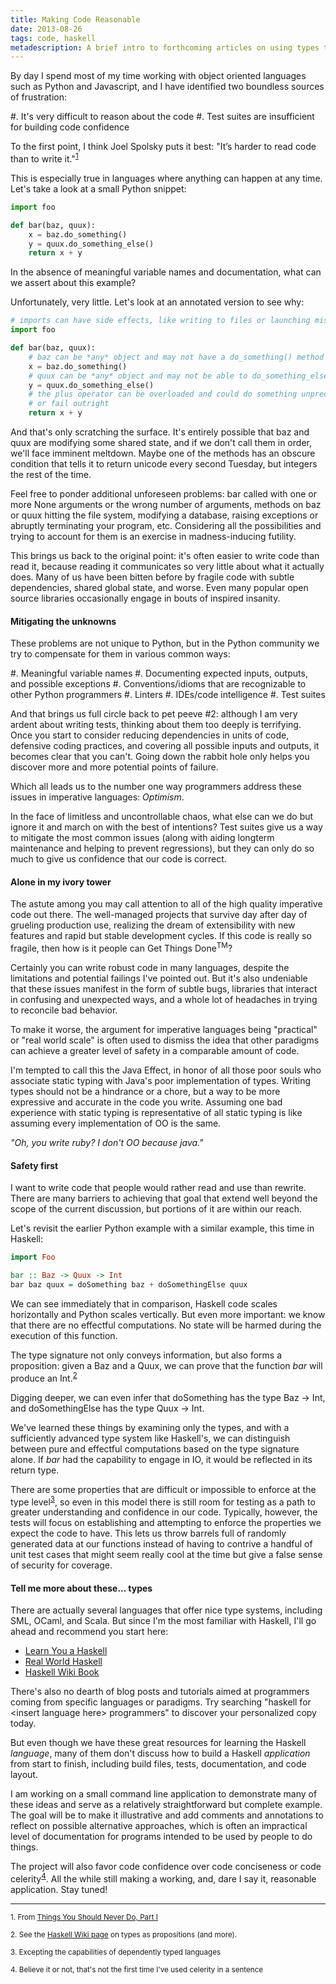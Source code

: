 ```yaml
---
title: Making Code Reasonable
date: 2013-08-26
tags: code, haskell
metadescription: A brief intro to forthcoming articles on using types to increase confidence in code
---
```


By day I spend most of my time working with object oriented languages such as
Python and Javascript, and I have identified two boundless sources of
frustration:

#. It's very difficult to reason about the code
#. Test suites are insufficient for building code confidence

To the first point, I think Joel Spolsky puts it best: "It’s harder to read code
than to write it."<sup>[1](#footnote1)</sup>

This is especially true in languages where anything can happen at any
time. Let's take a look at a small Python snippet:

```python
import foo

def bar(baz, quux):
    x = baz.do_something()
    y = quux.do_something_else()
    return x + y
```

In the absence of meaningful variable names and documentation, what can we
assert about this example?

Unfortunately, very little. Let's look at an annotated version to see why:

```python
# imports can have side effects, like writing to files or launching missiles
import foo

def bar(baz, quux):
    # baz can be *any* object and may not have a do_something() method
    x = baz.do_something()
    # quux can be *any* object and may not be able to do_something_else()
    y = quux.do_something_else()
    # the plus operator can be overloaded and could do something unpredictable
    # or fail outright
    return x + y
```

And that's only scratching the surface. It's entirely possible that baz and quux
are modifying some shared state, and if we don't call them in order, we'll face
imminent meltdown. Maybe one of the methods has an obscure condition that tells
it to return unicode every second Tuesday, but integers the rest of the time.

Feel free to ponder additional unforeseen problems: bar called with one or more
None arguments or the wrong number of arguments, methods on baz or quux hitting
the file system, modifying a database, raising exceptions or abruptly
terminating your program, etc. Considering all the possibilities and trying to
account for them is an exercise in madness-inducing futility.

This brings us back to the original point: it's often easier to write code than
read it, because reading it communicates so very little about what it actually
does. Many of us have been bitten before by fragile code with subtle
dependencies, shared global state, and worse. Even many popular open source
libraries occasionally engage in bouts of inspired insanity.


#### Mitigating the unknowns

These problems are not unique to Python, but in the Python community we try to
compensate for them in various common ways:

#. Meaningful variable names
#. Documenting expected inputs, outputs, and possible exceptions
#. Conventions/idioms that are recognizable to other Python programmers
#. Linters
#. IDEs/code intelligence
#. Test suites

And that brings us full circle back to pet peeve #2: although I am very ardent
about writing tests, thinking about them too deeply is terrifying. Once you
start to consider reducing dependencies in units of code, defensive coding
practices, and covering all possible inputs and outputs, it becomes clear that
you can't.  Going down the rabbit hole only helps you discover more and more
potential points of failure.

Which all leads us to the number one way programmers address these issues
in imperative languages: *Optimism*.

In the face of limitless and uncontrollable chaos, what else can we do but
ignore it and march on with the best of intentions? Test suites give us a way
to mitigate the most common issues (along with aiding longterm maintenance and
helping to prevent regressions), but they can only do so much to give us
confidence that our code is correct.


#### Alone in my ivory tower

The astute among you may call attention to all of the high quality imperative
code out there. The well-managed projects that survive day after day of grueling
production use, realizing the dream of extensibility with new features and rapid
but stable development cycles. If this code is really so fragile, then how is
it people can Get Things Done<sup>TM</sup>?

Certainly you can write robust code in many languages, despite the limitations
and potential failings I've pointed out. But it's also undeniable that these
issues manifest in the form of subtle bugs, libraries that interact in confusing
and unexpected ways, and a whole lot of headaches in trying to reconcile bad
behavior.

To make it worse, the argument for imperative languages being "practical" or
"real world scale" is often used to dismiss the idea that other paradigms can
achieve a greater level of safety in a comparable amount of code.

I'm tempted to call this the Java Effect, in honor of all those poor souls who
associate static typing with Java's poor implementation of types. Writing types
should not be a hindrance or a chore, but a way to be more expressive and
accurate in the code you write. Assuming one bad experience with static typing
is representative of all static typing is like assuming every implementation of
OO is the same.

*"Oh, you write ruby? I don't OO because java."*


#### Safety first

I want to write code that people would rather read and use than rewrite. There
are many barriers to achieving that goal that extend well beyond the scope of
the current discussion, but portions of it are within our reach.

Let's revisit the earlier Python example with a similar example, this time in
Haskell:

```haskell
import Foo

bar :: Baz -> Quux -> Int
bar baz quux = doSomething baz + doSomethingElse quux
```

We can see immediately that in comparison, Haskell code scales horizontally and
Python scales vertically. But even more important: we know that there are no
effectful computations. No state will be harmed during the execution of this
function.

The type signature not only conveys information, but also forms a
proposition: given a Baz and a Quux, we can prove that the function
*bar* will produce an Int.<sup>[2](#footnote2)</sup>

Digging deeper, we can even infer that doSomething has the type Baz -> Int, and
doSomethingElse has the type Quux -> Int.

We've learned these things by examining only the types, and with a sufficiently
advanced type system like Haskell's, we can distinguish between pure and
effectful computations based on the type signature alone. If *bar* had the
capability to engage in IO, it would be reflected in its return type.

There are some properties that are difficult or impossible to enforce
at the type level<sup>[3](#footnote3)</sup>, so even in this model there is still room for
testing as a path to greater understanding and confidence in our
code. Typically, however, the tests will focus on establishing and attempting to
enforce the properties we expect the code to have. This lets us throw barrels
full of randomly generated data at our functions instead of having to contrive
a handful of unit test cases that might seem really cool at the time but give
a false sense of security for coverage.

#### Tell me more about these... types

There are actually several languages that offer nice type systems, including
SML, OCaml, and Scala. But since I'm the most familiar with Haskell, I'll go
ahead and recommend you start here:

* [Learn You a Haskell](http://learnyouahaskell.com/)
* [Real World Haskell](http://book.realworldhaskell.org/)
* [Haskell Wiki Book](http://en.wikibooks.org/wiki/Haskell)

There's also no dearth of blog posts and tutorials aimed at programmers coming
from specific languages or paradigms. Try searching "haskell for &lt;insert
language here&gt; programmers" to discover your personalized copy today.

But even though we have these great resources for learning the Haskell
*language*, many of them don't discuss how to build a Haskell *application* from
start to finish, including build files, tests, documentation, and code layout.

I am working on a small command line application to demonstrate many of these
ideas and serve as a relatively straightforward but complete example. The goal
will be to make it illustrative and add comments and annotations to reflect on
possible alternative approaches, which is often an impractical level of
documentation for programs intended to be used by people to do things.

The project will also favor code confidence over code conciseness or code
celerity<sup>[4](#footnote4)</sup>. All the while still making a working, and, dare I say it,
reasonable application. Stay tuned!

<hr />

<sub><a id="footnote1">1.</a> From [Things You Should Never Do, Part I](http://www.joelonsoftware.com/articles/fog0000000069.html)</sub>

<sub><a id="footnote2">2.</a> See the [Haskell Wiki page](http://www.haskell.org/haskellwiki/Curry-Howard-Lambek_correspondence)
on types as propositions (and more).
</sub>

<sub><a id="footnote3">3.</a> Excepting the capabilities of dependently typed
languages</sub>

<sub><a id="footnote4">4.</a> Believe it or not, that's not the first time I've
used celerity in a sentence</sub>
